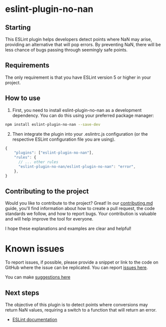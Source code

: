 # eslint-plugin-no-nan

## Starting

This ESLint plugin helps developers detect points where NaN may arise, providing an alternative that will pop errors. By preventing NaN, there will be less chance of bugs passing through seemingly safe points.

## Requirements

The only requirement is that you have ESLint version 5 or higher in your project.

## How to use

1. First, you need to install eslint-plugin-no-nan as a development dependency. You can do this using your preferred package manager:

```bash
npm install eslint-plugin-no-nan --save-dev
```

2. Then integrate the plugin into your .eslintrc.js configuration (or the respective ESLint configuration file you are using).

```js
{
    "plugins": ["eslint-plugin-no-nan"],
    "rules": {
      // ... other rules
      "eslint-plugin-no-nan/eslint-plugin-no-nan": "error",
    },
}
```

## Contributing to the project

Would you like to contribute to the project? Great! In our [contributing.md](CONTRIBUTING.md) guide, you'll find information about how to create a pull request, the code standards we follow, and how to report bugs. Your contribution is valuable and will help improve the tool for everyone.

I hope these explanations and examples are clear and helpful!

# Known issues

To report issues, if possible, please provide a snippet or link to the code on GitHub where the issue can be replicated. You can report [issues here](https://github.com/gabrielogregorio/eslint-plugin-no-nan/issues/new).

You can make [suggestions here](https://github.com/gabrielogregorio/eslint-plugin-no-nan/discussions)

## Next steps

The objective of this plugin is to detect points where conversions may return NaN values, requiring a switch to a function that will return an error.

- [ESLint documentation](https://eslint.org/docs/latest/use/getting-started)